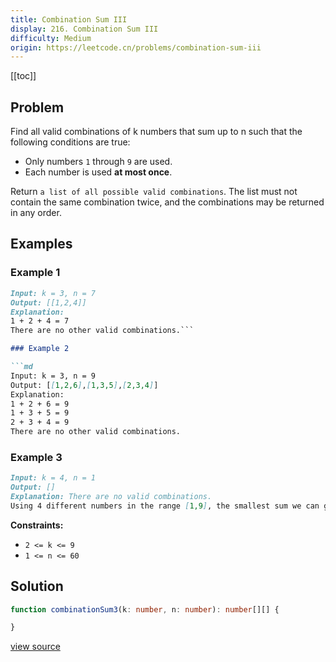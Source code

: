 ```yaml
---
title: Combination Sum III
display: 216. Combination Sum III
difficulty: Medium
origin: https://leetcode.cn/problems/combination-sum-iii
---
```


[[toc]]

## Problem

Find all valid combinations of k numbers that sum up to n such that the following conditions are true:

- Only numbers <code>1</code> through <code>9</code> are used.
- Each number is used **at most once**.

Return `a list of all possible valid combinations`. The list must not contain the same combination twice, and the combinations may be returned in any order.

## Examples

### Example 1

```md
Input: k = 3, n = 7
Output: [[1,2,4]]
Explanation:
1 + 2 + 4 = 7
There are no other valid combinations.```

### Example 2

```md
Input: k = 3, n = 9
Output: [[1,2,6],[1,3,5],[2,3,4]]
Explanation:
1 + 2 + 6 = 9
1 + 3 + 5 = 9
2 + 3 + 4 = 9
There are no other valid combinations.
```

### Example 3

```md
Input: k = 4, n = 1
Output: []
Explanation: There are no valid combinations.
Using 4 different numbers in the range [1,9], the smallest sum we can get is 1+2+3+4 = 10 and since 10 &gt; 1, there are no valid combination.
```

**Constraints:**

- <code>2 &lt;= k &lt;= 9</code>
- <code>1 &lt;= n &lt;= 60</code>

## Solution

```ts
function combinationSum3(k: number, n: number): number[][] {

}
```

[view source](https://leetcode.cn/problems/combination-sum-iii)
